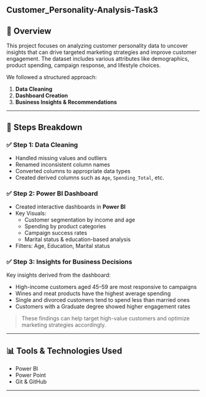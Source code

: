 ## Customer_Personality-Analysis-Task3

## 📌 Overview
This project focuses on analyzing customer personality data to uncover insights that can drive targeted marketing strategies and improve customer engagement. The dataset includes various attributes like demographics, product spending, campaign response, and lifestyle choices.

We followed a structured approach:
1. **Data Cleaning**
2. **Dashboard Creation**
3. **Business Insights & Recommendations**
---

## 📂 Steps Breakdown

### ✅ Step 1: Data Cleaning
- Handled missing values and outliers
- Renamed inconsistent column names
- Converted columns to appropriate data types
- Created derived columns such as `Age`, `Spending_Total`, etc.

### ✅ Step 2: Power BI Dashboard
- Created interactive dashboards in **Power BI**
- Key Visuals:
  - Customer segmentation by income and age
  - Spending by product categories
  - Campaign success rates
  - Marital status & education-based analysis
- Filters: Age, Education, Marital status

### ✅ Step 3: Insights for Business Decisions
Key insights derived from the dashboard:
- High-income customers aged 45–59 are most responsive to campaigns
- Wines and meat products have the highest average spending
- Single and divorced customers tend to spend less than married ones
- Customers with a Graduate degree showed higher engagement rates

> These findings can help target high-value customers and optimize marketing strategies accordingly.

---

## 📊 Tools & Technologies Used
- Power BI
- Power Point
- Git & GitHub

---
